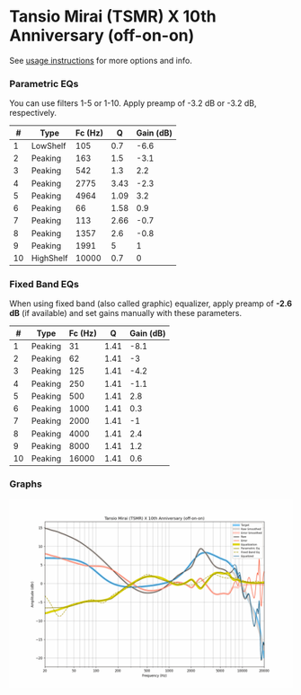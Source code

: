 # Tansio Mirai (TSMR) X 10th Anniversary (off-on-on)
See [usage instructions](https://github.com/jaakkopasanen/AutoEq#usage) for more options and info.

### Parametric EQs
You can use filters 1-5 or 1-10. Apply preamp of -3.2 dB or -3.2 dB, respectively.

|   # | Type      |   Fc (Hz) |    Q |   Gain (dB) |
|-----|-----------|-----------|------|-------------|
|   1 | LowShelf  |       105 | 0.7  |        -6.6 |
|   2 | Peaking   |       163 | 1.5  |        -3.1 |
|   3 | Peaking   |       542 | 1.3  |         2.2 |
|   4 | Peaking   |      2775 | 3.43 |        -2.3 |
|   5 | Peaking   |      4964 | 1.09 |         3.2 |
|   6 | Peaking   |        66 | 1.58 |         0.9 |
|   7 | Peaking   |       113 | 2.66 |        -0.7 |
|   8 | Peaking   |      1357 | 2.6  |        -0.8 |
|   9 | Peaking   |      1991 | 5    |         1   |
|  10 | HighShelf |     10000 | 0.7  |         0   |

### Fixed Band EQs
When using fixed band (also called graphic) equalizer, apply preamp of **-2.6 dB** (if available) and set gains manually with these parameters.

|   # | Type    |   Fc (Hz) |    Q |   Gain (dB) |
|-----|---------|-----------|------|-------------|
|   1 | Peaking |        31 | 1.41 |        -8.1 |
|   2 | Peaking |        62 | 1.41 |        -3   |
|   3 | Peaking |       125 | 1.41 |        -4.2 |
|   4 | Peaking |       250 | 1.41 |        -1.1 |
|   5 | Peaking |       500 | 1.41 |         2.8 |
|   6 | Peaking |      1000 | 1.41 |         0.3 |
|   7 | Peaking |      2000 | 1.41 |        -1   |
|   8 | Peaking |      4000 | 1.41 |         2.4 |
|   9 | Peaking |      8000 | 1.41 |         1.2 |
|  10 | Peaking |     16000 | 1.41 |         0.6 |

### Graphs
![](./Tansio%20Mirai%20(TSMR)%20X%2010th%20Anniversary%20(off-on-on).png)
